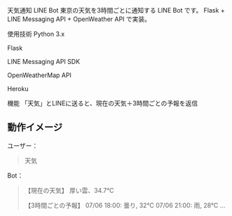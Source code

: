 天気通知 LINE Bot
東京の天気を3時間ごとに通知する LINE Bot です。
Flask + LINE Messaging API + OpenWeather API で実装。

使用技術
Python 3.x

Flask

LINE Messaging API SDK

OpenWeatherMap API

Heroku

機能
「天気」とLINEに送ると、現在の天気＋3時間ごとの予報を返信

## 動作イメージ

ユーザー：
> 天気

Bot：
> 【現在の天気】
> 厚い雲、34.7℃
>
> 【3時間ごとの予報】
> 07/06 18:00: 曇り, 32℃
> 07/06 21:00: 雨, 28℃
> ...
